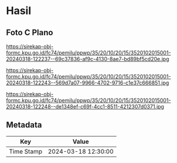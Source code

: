 # Hasil

## Foto C Plano

https://sirekap-obj-formc.kpu.go.id/fc74/pemilu/ppwp/35/20/10/20/15/3520102015001-20240318-122237--69c37836-af9c-4130-8ae7-bd89bf5cd20e.jpg

https://sirekap-obj-formc.kpu.go.id/fc74/pemilu/ppwp/35/20/10/20/15/3520102015001-20240318-122243--569d7a07-9966-4702-9716-c1e37c666851.jpg

https://sirekap-obj-formc.kpu.go.id/fc74/pemilu/ppwp/35/20/10/20/15/3520102015001-20240318-122248--de1348ef-c69f-4cc1-8511-4212307d0371.jpg


## Metadata

| Key        | Value               |
| ---------- | ------------------- |
| Time Stamp | 2024-03-18 12:30:00 |



